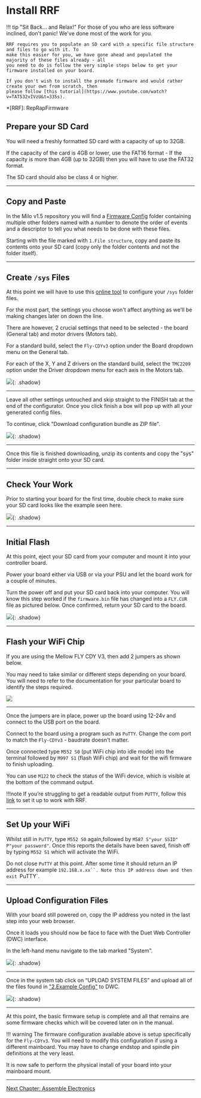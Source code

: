 # Install RRF

!!! tip "Sit Back... and Relax!"
    For those of you who are less software inclined, don't panic! We've done most of the work for you.

    RRF requires you to populate an SD card with a specific file structure and files to go with it. To
    make this easier for you, we have gone ahead and populated the majority of these files already - all
    you need to do is follow the very simple steps below to get your firmware installed on your board.

    If you don't wish to install the premade firmware and would rather create your own from scratch, then
    please follow [this tutorial](https://www.youtube.com/watch?v=TAT532vIVzU&t=335s).


*[RRF]: RepRapFirmware


## Prepare your SD Card

You will need a freshly formatted SD card with a capacity of up to 32GB.

If the capacity of the card is 4GB or lower, use the FAT16 format - If the capacity is more than 4GB (up to 32GB) then you will have to use the FAT32 format.

The SD card should also be class 4 or higher.

---

## Copy and Paste

In the Milo v1.5 repository you will find a [Firmware Config](https://github.com/MillenniumMachines/Milo-v1.5/tree/main/Firmware%20and%20Post%20Processors/Example%20Firmware%20configs/Firmware%20V1.0) folder containing multiple other folders named with a number to denote the order of events and a descriptor to tell you what needs to be done with these files.

Starting with the file marked with `1.File structure`, copy and paste its contents onto your SD card (copy only the folder contents and not the folder itself).

---

## Create `/sys` Files

At this point we will have to use this [online tool](https://teamgloomy.github.io/Configurator) to configure your `/sys` folder files.

For the most part, the settings you choose won't affect anything as we'll be making changes later on down the line.

There are however, 2 crucial settings that need to be selected - the board (General tab) and motor drivers (Motors tab).

For a standard build, select the `Fly-CDYv3` option under the Board dropdown menu on the General tab.

For each of the X, Y and Z drivers on the standard build, select the `TMC2209` option under the Driver dropdown menu for each axis in the Motors tab.

![](../img/install_rrf/install_rrf_step_0.png){: .shadow}

---

Leave all other settings untouched and skip straight to the FINISH tab at the end of the configurator. Once you click finish a box will pop up with all your generated config files.

To continue, click "Download configuration bundle as ZIP file".

![](../img/install_rrf/install_rrf_step_1.png){: .shadow}

---

Once this file is finished downloading, unzip its contents and copy the "sys" folder inside straight onto your SD card.

---

## Check Your Work

Prior to starting your board for the first time, double check to make sure your SD card looks like the example seen here.

![](../img/install_rrf/install_rrf_step_2.png){: .shadow}

---

## Initial Flash

At this point, eject your SD card from your computer and mount it into your controller board.

Power your board either via USB or via your PSU and let the board work for a couple of minutes.

Turn the power off and put your SD card back into your computer. You will know this step worked if the `firmware.bin` file has changed into a `FLY.CUR` file as pictured below. Once confirmed, return your SD card to the board.

![](../img/install_rrf/install_rrf_step_3.png){: .shadow}

---

## Flash your WiFi Chip

If you are using the Mellow FLY CDY V3, then add 2 jumpers as shown below.

You may need to take similar or different steps depending on your board. You will need to refer to the documentation for your particular board to identify the steps required.

![](../img/install_rrf/install_rrf_step_4.png)

---

Once the jumpers are in place, power up the board using 12-24v and connect to the USB port on the board.

Connect to the board using a program such as `PuTTY`. Change the com port to match the `Fly-CDYv3` - baudrate doesn't matter.

Once connected type `M552 S0` (put WiFi chip into idle mode) into the terminal followed by `M997 S1` (flash WiFi chip) and wait for the wifi firmware to finish uploading.

You can use `M122` to check the status of the WiFi device, which is visible at the bottom of the command output.

!!!note
    If you’re struggling to get a readable output from `PUTTY`, follow this [link](https://teamgloomy.github.io/putty.html) to set it up to work with RRF.

---

## Set Up your WiFi

Whilst still in `PuTTY`, type `M552 S0` again,followed by `M587 S"your SSID" P"your password"`. Once this reports the details have been saved, finish off by typing `M552 S1` which will activate the WiFi.

Do not close `PuTTY` at this point. After some time it should return an IP address for example `192.168.x.xx``. Note this IP address down and then exit `PuTTY`.

---

## Upload Configuration Files
With your board still powered on, copy the IP address you noted in the last step into your web browser.

Once it loads you should now be face to face with the Duet Web Controller (DWC) interface.

In the left-hand menu navigate to the tab marked "System".

![](../img/install_rrf/install_rrf_step_5.png){: .shadow}

---

Once in the system tab click on “UPLOAD SYSTEM FILES” and upload all of the files found in ["2.Example Config"](https://github.com/MillenniumMachines/Milo-v1.5/tree/main/Firmware%20and%20Post%20Processors/Example%20Firmware%20configs/Firmware%20V1.0/2.%20Example%20config%20(upload%20contents%20to%20DWC)) to DWC.

![](../img/install_rrf/install_rrf_step_6.png){: .shadow}

---

At this point, the basic firmware setup is complete and all that remains are some firmware checks which will be covered later on in the manual.

!!! warning
    The firmware configuration available above is setup specifically for the `Fly-CDYv3`. You will need to modify this configuration if using a different mainboard. You may have to change endstop and spindle pin definitions at the very least.

It is now safe to perform the physical install of your board into your mainboard mount.

---

[Next Chapter: Assemble Electronics](./assemble_electronics.md)